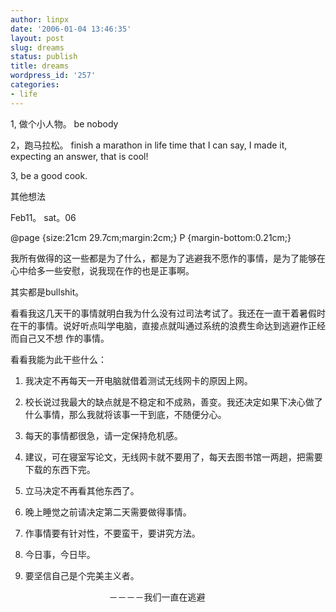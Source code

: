 ```yaml
---
author: linpx
date: '2006-01-04 13:46:35'
layout: post
slug: dreams
status: publish
title: dreams
wordpress_id: '257'
categories:
- life
---
```


1, 做个小人物。 be nobody

2，跑马拉松。 finish a marathon in life time that I can say, I made it, expecting an
answer, that is cool!

3, be a good cook.

  
  
其他想法

Feb11。 sat。06

  
@page {size:21cm 29.7cm;margin:2cm;} P {margin-bottom:0.21cm;}

  

我所有做得的这一些都是为了什么，都是为了逃避我不愿作的事情，是为了能够在心中给多一些安慰，说我现在作的也是正事啊。

  

其实都是bullshit。

  

看看我这几天干的事情就明白我为什么没有过司法考试了。我还在一直干着暑假时在干的事情。说好听点叫学电脑，直接点就叫通过系统的浪费生命达到逃避作正经而自己又不想
作的事情。

  

  

看看我能为此干些什么：

  1. 我决定不再每天一开电脑就借着测试无线网卡的原因上网。

  2. 校长说过我最大的缺点就是不稳定和不成熟，善变。我还决定如果下决心做了什么事情，那么我就将该事一干到底，不随便分心。

  3. 每天的事情都很急，请一定保持危机感。

  4. 建议，可在寝室写论文，无线网卡就不要用了，每天去图书馆一两趟，把需要下载的东西下完。

  5. 立马决定不再看其他东西了。

  6. 晚上睡觉之前请决定第二天需要做得事情。

  7. 作事情要有针对性，不要蛮干，要讲究方法。

  8. 今日事，今日毕。

  9. 要坚信自己是个完美主义者。

                                        －－－－我们一直在逃避

  

